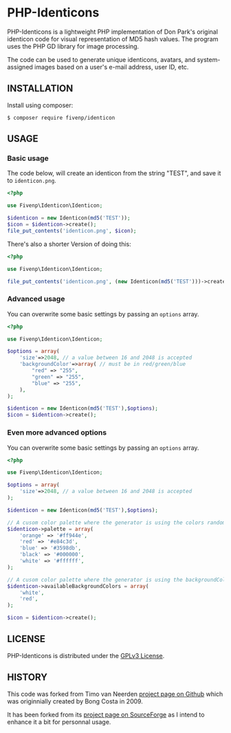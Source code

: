 # PHP-Identicons

PHP-Identicons is a lightweight PHP implementation of Don Park's
original identicon code for visual representation of MD5 hash values.
The program uses the PHP GD library for image processing.

The code can be used to generate unique identicons, avatars, and
system-assigned images based on a user's e-mail address, user ID, etc.


## INSTALLATION

Install using composer:

```
$ composer require fivenp/identicon
```

## USAGE

### Basic usage
The code below, will create an identicon from the string "TEST", and save it to ```identicon.png```.

```php
<?php

use Fivenp\Identicon\Identicon;

$identicon = new Identicon(md5('TEST'));
$icon = $identicon->create();
file_put_contents('identicon.png', $icon);
```

There's also a shorter Version of doing this:
```php
<?php

use Fivenp\Identicon\Identicon;

file_put_contents('identicon.png', (new Identicon(md5('TEST')))->create());
```


### Advanced usage

You can overwrite some basic settings by passing an `options` array.
```php
<?php

use Fivenp\Identicon\Identicon;

$options = array(
    'size'=>2048, // a value between 16 and 2048 is accepted
    'backgroundColor'=>array( // must be in red/green/blue
        "red" => "255",
        "green" => "255",
        "blue" => "255",
    ),
);

$identicon = new Identicon(md5('TEST'),$options);
$icon = $identicon->create();
```

### Even more advanced options

You can overwrite some basic settings by passing an `options` array.
```php
<?php

use Fivenp\Identicon\Identicon;

$options = array(
    'size'=>2048, // a value between 16 and 2048 is accepted
);

$identicon = new Identicon(md5('TEST'),$options);

// A cusom color palette where the generator is using the colors randomly from
$identicon->palette = array(
    'orange' => '#ff944e',
    'red' => '#e84c3d',
    'blue' => '#3598db',
    'black' => '#000000',
    'white' => '#ffffff',
);

// A cusom color palette where the generator is using the backgroundColor randomly from
$identicon->availableBackgroundColors = array(
    'white',
    'red',
);

$icon = $identicon->create();
```

## LICENSE

PHP-Identicons is distributed under the [GPLv3 License](http://www.gnu.org/licenses/gpl-3.0.en.html).


## HISTORY

This code was forked from Timo van Neerden [project page on Github](https://github.com/timovn/identicon) which was
originnially created by Bong Costa in 2009.

It has been forked from its [project page on SourceForge](https://sourceforge.net/projects/identicons/) as I intend to enhance it a bit for personnal usage.

